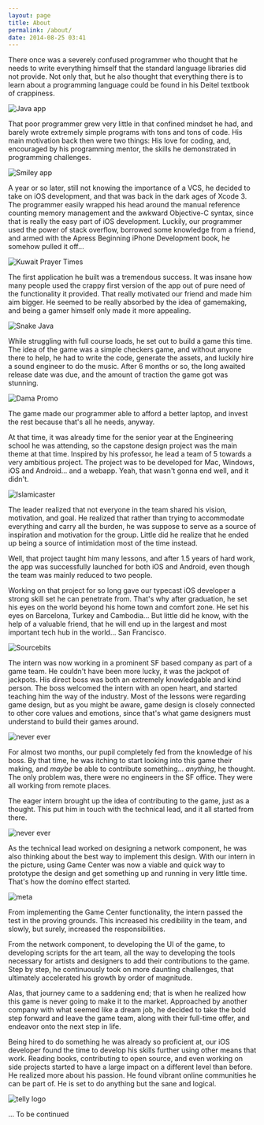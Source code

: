 ```yaml
---
layout: page
title: About
permalink: /about/
date: 2014-08-25 03:41
---
```


There once was a severely confused programmer who thought that he needs to write everything himself that the standard
language libraries did not provide. Not only that, but he also thought that everything there is to learn about a
programming language could be found in his Deitel textbook of crappiness.

![Java app](/images/reminiscence_of_the_java_1.gif)

That poor programmer grew very little in that confined mindset he had, and barely wrote extremely simple programs with
tons and tons of code. His main motivation back then were two things: His love for coding, and, encouraged by his
programming mentor, the skills he demonstrated in programming challenges.

![Smiley app](/images/reminiscence_of_the_java_2.gif)

A year or so later, still not knowing the importance of a VCS, he decided to take on iOS development, and that was back
in the dark ages of Xcode 3. The programmer easily wrapped his head around the manual reference counting memory
management and the awkward Objective-C syntax, since that is really the easy part of iOS development. Luckily, our
programmer used the power of stack overflow, borrowed some knowledge from a friend, and armed with the Apress Beginning
iPhone Development book, he somehow pulled it off...

![Kuwait Prayer Times](/images/Icon_BIG.png)

The first application he built was a tremendous success. It was insane how many people used the crappy first version of
the app out of pure need of the functionality it provided. That really motivated our friend and made him aim bigger. He
seemed to be really absorbed by the idea of gamemaking, and being a gamer himself only made it more appealing.

![Snake Java](/images/reminiscence_of_the_java_3.gif)

While struggling with full course loads, he set out to build a game this time. The idea of the game was a simple
checkers game, and without anyone there to help, he had to write the code, generate the assets, and luckily hire a
sound engineer to do the music. After 6 months or so, the long awaited release date was due, and the amount of traction
the game got was stunning.

![Dama Promo](/images/DamaPromo.png)

The game made our programmer able to afford a better laptop, and invest the rest because that's all he needs, anyway.

At that time, it was already time for the senior year at the Engineering school he was attending, so the capstone design
project was the main theme at that time. Inspired by his professor, he lead a team of 5 towards a very ambitious
project. The project was to be developed for Mac, Windows, iOS and Android... and a webapp. Yeah, that wasn't gonna end
well, and it didn't.

![Islamicaster](/images/Project_Facade.jpg)

The leader realized that not everyone in the team shared his vision, motivation, and goal. He realized that rather than
trying to accommodate everything and carry all the burden, he was suppose to serve as a source of inspiration and
motivation for the group. Little did he realize that he ended up being a source of intimidation most of the time
instead.

Well, that project taught him many lessons, and after 1.5 years of hard work, the app was successfully launched for both
iOS and Android, even though the team was mainly reduced to two people.

Working on that project for so long gave our typecast iOS developer a strong skill set he can penetrate from. That's
why after graduation, he set his eyes on the world beyond his home town and comfort zone. He set his eyes on Barcelona,
Turkey and Cambodia... But little did he know, with the help of a valuable friend, that he will end up in the largest
and most important tech hub in the world... San Francisco.

![Sourcebits](/images/Sourcebits_Logo_Web_Large.png)

The intern was now working in a prominent SF based company as part of a game team. He couldn't have been more lucky, it
was the jackpot of jackpots. His direct boss was both an extremely knowledgable and kind person. The boss welcomed the
intern with an open heart, and started teaching him the way of the industry. Most of the lessons were regarding game
design, but as you might be aware, game design is closely connected to other core values and emotions, since that's
what game designers must understand to build their games around.

![never ever](/images/peasant_conceptColor.jpg)

For almost two months, our pupil completely fed from the knowledge of his boss. By that time, he was itching to start
looking into this game their making, and *maybe* be able to contribute something... *anything*, he thought. The only
problem was, there were no engineers in the SF office. They were all working from remote places.

The eager intern brought up the idea of contributing to the game, just as a thought. This put him in touch with the
technical lead, and it all started from there.

![never ever](/images/UI-10-defeat-popup_modal-cut-ready-1.png)

As the technical lead worked on designing a network component, he was also thinking about the best way to implement this
design. With our intern in the picture, using Game Center was now a viable and quick way to prototype the design and get
something up and running in very little time. That's how the domino effect started.

![meta](/images/meta.png)

From implementing the Game Center functionality, the intern passed the test in the proving grounds. This increased his
credibility in the team, and slowly, but surely, increased the responsibilities.

From the network component, to developing the UI of the game, to developing scripts for the art team, all the way to
developing the tools necessary for artists and designers to add their contributions to the game. Step by step, he
continuously took on more daunting challenges, that ultimately accelerated his growth by order of magnitude.

Alas, that journey came to a saddening end; that is when he realized how this game is never going to make it to the
market. Approached by another company with what seemed like a dream job, he decided to take the bold step forward and
leave the game team, along with their full-time offer, and endeavor onto the next step in life.

Being hired to do something he was already so proficient at, our iOS developer found the time to develop his skills
further using other means that work. Reading books, contributing to open source, and even working on side projects
started to have a large impact on a different level than before. He realized more about his passion. He found vibrant
online communities he can be part of. He is set to do anything but the sane and logical.

![telly logo](/images/telly.png)

... To be continued
